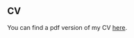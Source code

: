 ---
---

## CV

You can find a pdf version of my CV [here]({{baseurl}}/assets/ABL_CV_08_19_2017.pdf).
